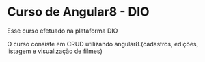 # Curso de Angular8 - DIO

Esse curso efetuado na plataforma DIO

O curso consiste em CRUD utilizando angular8.(cadastros, edições, listagem e visualização de filmes)

